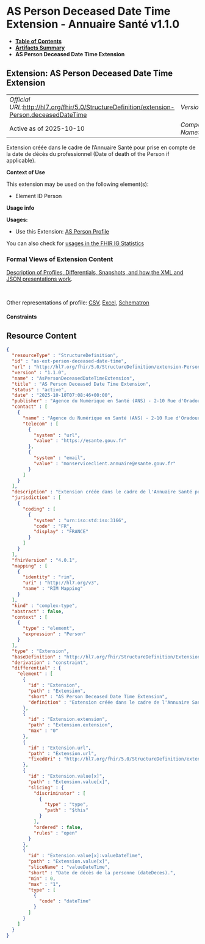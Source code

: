 # AS Person Deceased Date Time Extension - Annuaire Santé v1.1.0

* [**Table of Contents**](toc.md)
* [**Artifacts Summary**](artifacts.md)
* **AS Person Deceased Date Time Extension**

## Extension: AS Person Deceased Date Time Extension 

| | |
| :--- | :--- |
| *Official URL*:http://hl7.org/fhir/5.0/StructureDefinition/extension-Person.deceasedDateTime | *Version*:1.1.0 |
| Active as of 2025-10-10 | *Computable Name*:AsPersonDeceasedDateTimeExtension |

Extension créée dans le cadre de l’Annuaire Santé pour prise en compte de la date de décès du professionnel (Date of death of the Person if applicable).

**Context of Use**

This extension may be used on the following element(s):

* Element ID Person

**Usage info**

**Usages:**

* Use this Extension: [AS Person Profile](StructureDefinition-as-person.md)

You can also check for [usages in the FHIR IG Statistics](https://packages2.fhir.org/xig/ans.fhir.fr.annuaire|current/StructureDefinition/as-ext-person-deceased-date-time)

### Formal Views of Extension Content

 [Description of Profiles, Differentials, Snapshots, and how the XML and JSON presentations work](http://build.fhir.org/ig/FHIR/ig-guidance/readingIgs.html#structure-definitions). 

 

Other representations of profile: [CSV](StructureDefinition-as-ext-person-deceased-date-time.csv), [Excel](StructureDefinition-as-ext-person-deceased-date-time.xlsx), [Schematron](StructureDefinition-as-ext-person-deceased-date-time.sch) 

#### Constraints



## Resource Content

```json
{
  "resourceType" : "StructureDefinition",
  "id" : "as-ext-person-deceased-date-time",
  "url" : "http://hl7.org/fhir/5.0/StructureDefinition/extension-Person.deceasedDateTime",
  "version" : "1.1.0",
  "name" : "AsPersonDeceasedDateTimeExtension",
  "title" : "AS Person Deceased Date Time Extension",
  "status" : "active",
  "date" : "2025-10-10T07:08:46+00:00",
  "publisher" : "Agence du Numérique en Santé (ANS) - 2-10 Rue d'Oradour-sur-Glane, 75015 Paris",
  "contact" : [
    {
      "name" : "Agence du Numérique en Santé (ANS) - 2-10 Rue d'Oradour-sur-Glane, 75015 Paris",
      "telecom" : [
        {
          "system" : "url",
          "value" : "https://esante.gouv.fr"
        },
        {
          "system" : "email",
          "value" : "monserviceclient.annuaire@esante.gouv.fr"
        }
      ]
    }
  ],
  "description" : "Extension créée dans le cadre de l'Annuaire Santé pour prise en compte de la date de décès du professionnel (Date of death of the Person if applicable).",
  "jurisdiction" : [
    {
      "coding" : [
        {
          "system" : "urn:iso:std:iso:3166",
          "code" : "FR",
          "display" : "FRANCE"
        }
      ]
    }
  ],
  "fhirVersion" : "4.0.1",
  "mapping" : [
    {
      "identity" : "rim",
      "uri" : "http://hl7.org/v3",
      "name" : "RIM Mapping"
    }
  ],
  "kind" : "complex-type",
  "abstract" : false,
  "context" : [
    {
      "type" : "element",
      "expression" : "Person"
    }
  ],
  "type" : "Extension",
  "baseDefinition" : "http://hl7.org/fhir/StructureDefinition/Extension",
  "derivation" : "constraint",
  "differential" : {
    "element" : [
      {
        "id" : "Extension",
        "path" : "Extension",
        "short" : "AS Person Deceased Date Time Extension",
        "definition" : "Extension créée dans le cadre de l'Annuaire Santé pour prise en compte de la date de décès du professionnel (Date of death of the Person if applicable)."
      },
      {
        "id" : "Extension.extension",
        "path" : "Extension.extension",
        "max" : "0"
      },
      {
        "id" : "Extension.url",
        "path" : "Extension.url",
        "fixedUri" : "http://hl7.org/fhir/5.0/StructureDefinition/extension-Person.deceasedDateTime"
      },
      {
        "id" : "Extension.value[x]",
        "path" : "Extension.value[x]",
        "slicing" : {
          "discriminator" : [
            {
              "type" : "type",
              "path" : "$this"
            }
          ],
          "ordered" : false,
          "rules" : "open"
        }
      },
      {
        "id" : "Extension.value[x]:valueDateTime",
        "path" : "Extension.value[x]",
        "sliceName" : "valueDateTime",
        "short" : "Date de décès de la personne (dateDeces).",
        "min" : 0,
        "max" : "1",
        "type" : [
          {
            "code" : "dateTime"
          }
        ]
      }
    ]
  }
}

```
